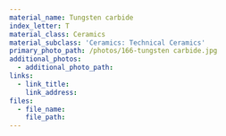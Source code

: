 ```yaml
---
material_name: Tungsten carbide
index_letter: T
material_class: Ceramics
material_subclass: 'Ceramics: Technical Ceramics'
primary_photo_path: /photos/166-tungsten carbide.jpg
additional_photos:
  - additional_photo_path:
links:
  - link_title:
    link_address:
files:
  - file_name:
    file_path:
---
```



